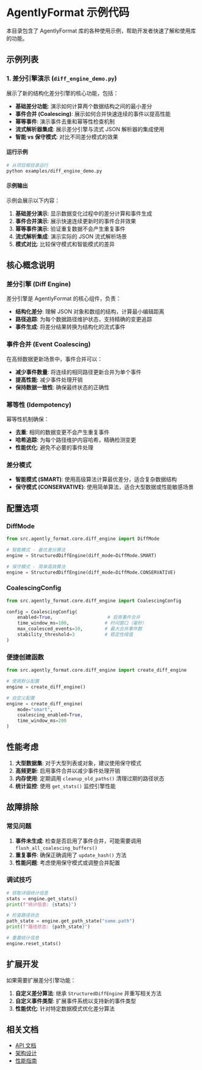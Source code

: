 # AgentlyFormat 示例代码

本目录包含了 AgentlyFormat 库的各种使用示例，帮助开发者快速了解和使用库的功能。

## 示例列表

### 1. 差分引擎演示 (`diff_engine_demo.py`)

展示了新的结构化差分引擎的核心功能，包括：

- **基础差分功能**: 演示如何计算两个数据结构之间的最小差分
- **事件合并 (Coalescing)**: 展示如何合并快速连续的事件以提高性能
- **幂等事件**: 演示事件去重和幂等性检查机制
- **流式解析器集成**: 展示差分引擎与流式 JSON 解析器的集成使用
- **智能 vs 保守模式**: 对比不同差分模式的效果

#### 运行示例

```bash
# 从项目根目录运行
python examples/diff_engine_demo.py
```

#### 示例输出

示例会展示以下内容：

1. **基础差分演示**: 显示数据变化过程中的差分计算和事件生成
2. **事件合并演示**: 展示快速连续更新时的事件合并效果
3. **幂等事件演示**: 验证重复数据不会产生重复事件
4. **流式解析集成**: 演示实际的 JSON 流式解析场景
5. **模式对比**: 比较保守模式和智能模式的差异

## 核心概念说明

### 差分引擎 (Diff Engine)

差分引擎是 AgentlyFormat 的核心组件，负责：

- **结构化差分**: 理解 JSON 对象和数组的结构，计算最小编辑距离
- **路径追踪**: 为每个数据路径维护状态，支持精确的变更追踪
- **事件生成**: 将差分结果转换为结构化的流式事件

### 事件合并 (Event Coalescing)

在高频数据更新场景中，事件合并可以：

- **减少事件数量**: 将连续的相同路径更新合并为单个事件
- **提高性能**: 减少事件处理开销
- **保持数据一致性**: 确保最终状态的正确性

### 幂等性 (Idempotency)

幂等性机制确保：

- **去重**: 相同的数据变更不会产生重复事件
- **哈希追踪**: 为每个路径维护内容哈希，精确检测变更
- **性能优化**: 避免不必要的事件处理

### 差分模式

- **智能模式 (SMART)**: 使用高级算法计算最优差分，适合复杂数据结构
- **保守模式 (CONSERVATIVE)**: 使用简单算法，适合大型数据或性能敏感场景

## 配置选项

### DiffMode

```python
from src.agently_format.core.diff_engine import DiffMode

# 智能模式 - 最优差分算法
engine = StructuredDiffEngine(diff_mode=DiffMode.SMART)

# 保守模式 - 简单高效算法
engine = StructuredDiffEngine(diff_mode=DiffMode.CONSERVATIVE)
```

### CoalescingConfig

```python
from src.agently_format.core.diff_engine import CoalescingConfig

config = CoalescingConfig(
    enabled=True,                    # 启用事件合并
    time_window_ms=100,             # 时间窗口（毫秒）
    max_coalesced_events=10,        # 最大合并事件数
    stability_threshold=3           # 稳定性阈值
)
```

### 便捷创建函数

```python
from src.agently_format.core.diff_engine import create_diff_engine

# 使用默认配置
engine = create_diff_engine()

# 自定义配置
engine = create_diff_engine(
    mode="smart",
    coalescing_enabled=True,
    time_window_ms=200
)
```

## 性能考虑

1. **大型数据集**: 对于大型列表或对象，建议使用保守模式
2. **高频更新**: 启用事件合并以减少事件处理开销
3. **内存使用**: 定期调用 `cleanup_old_paths()` 清理过期的路径状态
4. **统计监控**: 使用 `get_stats()` 监控引擎性能

## 故障排除

### 常见问题

1. **事件未生成**: 检查是否启用了事件合并，可能需要调用 `flush_all_coalescing_buffers()`
2. **重复事件**: 确保正确调用了 `update_hash()` 方法
3. **性能问题**: 考虑使用保守模式或调整合并配置

### 调试技巧

```python
# 获取详细统计信息
stats = engine.get_stats()
print(f"统计信息: {stats}")

# 检查路径状态
path_state = engine.get_path_state("some.path")
print(f"路径状态: {path_state}")

# 重置统计信息
engine.reset_stats()
```

## 扩展开发

如果需要扩展差分引擎功能：

1. **自定义差分算法**: 继承 `StructuredDiffEngine` 并重写相关方法
2. **自定义事件类型**: 扩展事件系统以支持新的事件类型
3. **性能优化**: 针对特定数据模式优化差分算法

## 相关文档

- [API 文档](../docs/api.md)
- [架构设计](../docs/architecture.md)
- [性能指南](../docs/performance.md)